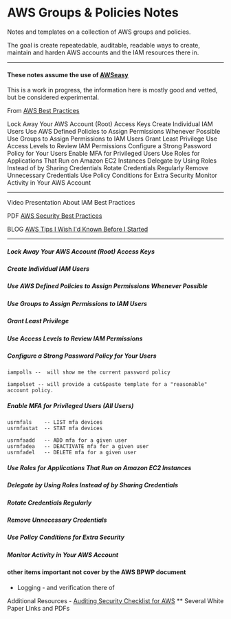 # AWS Groups & Policies Notes
Notes and templates on a collection of AWS groups and policies.

The goal is create repeatedable, auditable, readable ways to create, maintain and harden AWS accounts and the IAM resources there in.

----

#### These notes assume the use of [AWSeasy](https://github.com/jorgedlt/awseasy)

This is a work in progress, the information here is mostly good and vetted, but be considered experimental.

From [AWS Best Practices](http://docs.aws.amazon.com/IAM/latest/UserGuide/best-practices.html)

Lock Away Your AWS Account (Root) Access Keys
Create Individual IAM Users
Use AWS Defined Policies to Assign Permissions Whenever Possible
Use Groups to Assign Permissions to IAM Users
Grant Least Privilege
Use Access Levels to Review IAM Permissions
Configure a Strong Password Policy for Your Users
Enable MFA for Privileged Users
Use Roles for Applications That Run on Amazon EC2 Instances
Delegate by Using Roles Instead of by Sharing Credentials
Rotate Credentials Regularly
Remove Unnecessary Credentials
Use Policy Conditions for Extra Security
Monitor Activity in Your AWS Account

---

Video Presentation About IAM Best Practices

PDF [AWS Security Best Practices](https://d0.awsstatic.com/whitepapers/aws-security-best-practices.pdf)

BLOG [AWS Tips I Wish I'd Known Before I Started](https://wblinks.com/notes/aws-tips-i-wish-id-known-before-i-started/)

---

##### Lock Away Your AWS Account (Root) Access Keys

##### Create Individual IAM Users

##### Use AWS Defined Policies to Assign Permissions Whenever Possible

##### Use Groups to Assign Permissions to IAM Users

##### Grant Least Privilege

##### Use Access Levels to Review IAM Permissions

##### Configure a Strong Password Policy for Your Users
                                           
	iampolls --  will show me the current password policy
	
	iampolset -- will provide a cut&paste template for a "reasonable" account policy. 

##### Enable MFA for Privileged Users (All Users)

	usrmfals    -- LIST mfa devices
	usrmfastat  -- STAT mfa devices
	
	usrmfaadd   -- ADD mfa for a given user
	usrmfadea   -- DEACTIVATE mfa for a given user
	usrmfadel   -- DELETE mfa for a given user

##### Use Roles for Applications That Run on Amazon EC2 Instances

##### Delegate by Using Roles Instead of by Sharing Credentials

##### Rotate Credentials Regularly

##### Remove Unnecessary Credentials

##### Use Policy Conditions for Extra Security

##### Monitor Activity in Your AWS Account

#### other items important not cover by the AWS BPWP document

+ Logging - and verification there of

Additional Resources - [Auditing Security Checklist for AWS](https://aws.amazon.com/blogs/security/auditing-security-checklist-for-aws-now-available/) ** Several White Paper LInks and PDFs




